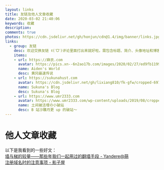 ```yaml
---
layout: links
title: 友链及他人文章收藏
date: 2020-03-02 21:40:06
keywords: 收藏
description: 
comments: true
photos: https://cdn.jsdelivr.net/gh/honjun/cdn@1.4/img/banner/links.jpg
links:
  - group: 友链
    desc: 欢迎交换友链 ꉂ(ˊᗜˋ)评论里面打出来就好啦，需包含标题、简介、头像地址和博客地址
    items:
    - url: https://麻衣.com
      avatar: https://pics.xn--6n2ao17b.com/images/2020/02/27/ed9fb11994a5937a3c24e1d7584f68e9.png
      name: Aiden's World
      desc: 黄冈最速传说
    - url: https://sukunahust.com
      avatar: https://cdn.jsdelivr.net/gh/lixiang810/fk-gfw/cropped-697301d8a960cba8.jpg
      name: Sukuna's Blog
      desc: Sukuna's Blog
    - url: https://www.umr2333.com
      avatar: https://www.umr2333.com/wp-content/uploads/2019/08/cropped-5633172a952df16c-3.jpg
      name: 土间被活埋の小破站
      desc: B 站沙雕月更 up 的破站～
---
```


# 他人文章收藏
以下是我看到的一些好文：  
[墙与梯的较量——那些年我们一起用过的翻墙手段 - Yandere@萌](https://blog.yandere.moe/moe/gfw-vs-proxy/97.html)  
[注册域名时的注意事项 - 影子屋](https://blog.bgme.me/posts/precautions-for-registering-domains/)
